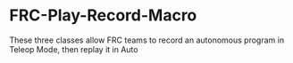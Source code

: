 # FRC-Play-Record-Macro
These three classes allow FRC teams to record an autonomous program in Teleop Mode, then replay it in Auto
